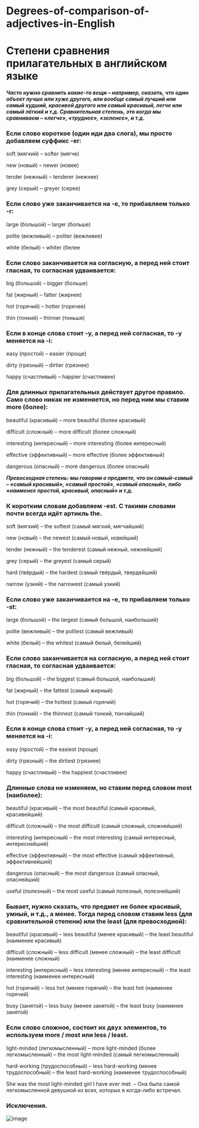# Degrees-of-comparison-of-adjectives-in-English
# Степени сравнения прилагательных в английском языке

***Часто нужно сравнить какие-то вещи – например, сказать, что один объект лучше или хуже другого, или вообще самый лучший или самый худший, красивей другого или самый красивый, легче или самый лёгкий и т.д.
Сравнительная степень, это когда мы сравниваем – «легче», «труднее», «зеленее», и т.д.***

### Если слово короткое (один иди два слога), мы просто добавляем суффикс -er:
soft (мягкий) – softer (мягче)

new (новый) – newer (новее)

tender (нежный) – tenderer (нежнее) 

grey (серый) – greyer (серее) 

### Если слово уже заканчивается на -е, то прибавляем только -r:
large (большой) – larger (больше) 

polite (вежливый) – politer (вежливее) 

white (белый) – whiter (белее

### Если слово заканчивается на согласную, а перед ней стоит гласная, то согласная удваивается:
big (большой) – bigger (больше) 

fat (жирный) – fatter (жирнее) 

hot (горячий) – hotter (горячее) 

thin (тонкий) – thinner (тоньше)

### Если в конце слова стоит -y, а перед ней согласная, то -y меняется на -i:
easy (простой) – easier (проще) 

dirty (грязный) – dirtier (грязнее) 

happy (счастливый) – happier (счастливее)

### Для длинных прилагательных действует другое правило. Само слово никак не изменяется, но перед ним мы ставим more (более):
beautiful (красивый) – more beautiful (более красивый) 

difficult (сложный) – more difficult (более сложный) 

interesting (интересный) – more interesting (более интересный) 

effective (эффективный) – more effective (более эффективный) 

dangerous (опасный) – more dangerous (более опасный) 

***Превосходная степень: мы говорим о предмете, что он самый-самый – «самый красивый», «самый простой», «самый опасный», либо «наименее простой, красивый, опасный» и т.д.***

### К коротким словам добавляем -est. С такими словами почти всегда идёт артикль the.
soft (мягкий) – the softest (самый мягкий, мягчайший) 

new (новый) – the newest (самый новый, новейший) 

tender (нежный) – the tenderest (самый нежный, нежнейший) 

grey (серый) – the greyest (самый серый) 

hard (твёрдый) – the hardest (самый твёрдый, твердейший) 

narrow (узкий) – the narrowest (самый узкий)

### Если слово уже заканчивается на -е, то прибавляем только -st:
large (большой) – the largest (самый большой, наибольший) 

polite (вежливый) – the politest (самый вежливый) 

white (белый) – the whitest (самый белый, белейший)

### Если слово заканчивается на согласную, а перед ней стоит гласная, то согласная удваивается:
big (большой) – the biggest (самый большой, наибольший) 

fat (жирный) – the fattest (самый жирный) 

hot (горячий) – the hottest (самый горячий) 

thin (тонкий) – the thinnest (самый тонкий, тончайший)

### Если в конце слова стоит -y, а перед ней согласная, то -y меняется на -i:
easy (простой) – the easiest (проще) 

dirty (грязный) – the dirtiest (грязнее) 

happy (счастливый) – the happiest (счастливее)

### Длинные слова не изменяем, но ставим перед словом most (наиболее):
beautiful (красивый) – the most beautiful (самый красивый, красивейший) 

difficult (сложный) – the most difficult (самый сложный, сложнейший) 

interesting (интересный) – the most interesting (самый интересный, интереснейший) 

effective (эффективный) – the most effective (самый эффективный, эффективнейший) 

dangerous (опасный) – the most dangerous (самый опасный, опаснейший)

useful (полезный) – the most useful (самый полезный, полезнейший)

### Бывает, нужно сказать, что предмет не более красивый, умный, и т.д., а менее. Тогда перед словом ставим less (для сравнительной степени) или the least (для превосходной):
beautiful (красивый) – less beautiful (менее красивый) – the least beautiful (наименее красивый) 

difficult (сложный) – less difficult (менее сложный) – the least difficult (наименее сложный) 

interesting (интересный) – less interesting (менее интересный) – the least interesting (наименее интересный) 

hot (горячий) – less hot (менее горячий) – the least hot (наименее горячий) 

busy (занятой) – less busy (менее занятой) – the least busy (наименее занятой)

### Если слово сложное, состоит их двух элементов, то используем more / most или less / least.
light-minded (легкомысленный) – more light-minded (более легкомысленный) – the most light-minded (самый легкомысленный)

hard-working (трудоспособный) – less hard-working (менее трудоспособный) – the least hard-working (наименее трудоспособный)

She was the most light-minded girl I have ever met. – Она была самой легкомысленной девушкой из всех, которых я когда-либо встречал.

### Исключения.

![image](https://github.com/user-attachments/assets/f5023f3b-5a08-4ce6-8bf0-bbc9fe47f166)



